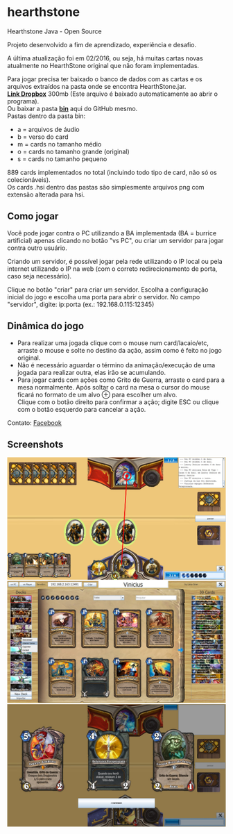 # hearthstone
Hearthstone Java - Open Source

Projeto desenvolvido a fim de aprendizado, experiência e desafio.

A última atualização foi em 02/2016, ou seja, há muitas cartas novas atualmente no HearthStone original que não foram implementadas.

Para jogar precisa ter baixado o banco de dados com as cartas e os arquivos extraídos na pasta onde se encontra HearthStone.jar.<br>
[**Link Dropbox**](https://dl.dropboxusercontent.com/s/sqppq9ameh4q0b5/bin.zip) 300mb (Este arquivo é baixado automaticamente ao abrir o programa).<br>
Ou baixar a pasta [**bin**](bin) aqui do GitHub mesmo.<br>
Pastas dentro da pasta bin:
 - a = arquivos de áudio
 - b = verso do card
 - m = cards no tamanho médio
 - o = cards no tamanho grande (original)
 - s = cards no tamanho pequeno
 
889 cards implementados no total (incluindo todo tipo de card, não só os colecionáveis).<br>
Os cards .hsi dentro das pastas são simplesmente arquivos png com extensão alterada para hsi.

Como jogar
----------
Você pode jogar contra o PC utilizando a BA implementada (BA = burrice artificial) apenas clicando no botão "vs PC", ou criar um servidor para jogar contra outro usuário.

Criando um servidor, é possível jogar pela rede utilizando o IP local ou pela internet utilizando o IP na web (com o correto redirecionamento de porta, caso seja necessário).

Clique no botão "criar" para criar um servidor. Escolha a configuração inicial do jogo e escolha uma porta para abrir o servidor.
No campo "servidor", digite: ip:porta (ex.: 192.168.0.115:12345)

Dinâmica do jogo
----------
 - Para realizar uma jogada clique com o mouse num card/lacaio/etc, arraste o mouse e solte no destino da ação, assim como é feito no jogo original.
 - Não é necessário aguardar o término da animação/execução de uma jogada para realizar outra, elas irão se acumulando.
 - Para jogar cards com ações como Grito de Guerra, arraste o card para a mesa normalmente. Após soltar o card na mesa o cursor do mouse ficará no formato de um alvo &oplus; para escolher um alvo.<br>Clique com o botão direito para confirmar a ação; digite ESC ou clique com o botão esquerdo para cancelar a ação.
 

Contato: [Facebook](https://www.facebook.com/vini.lima.ti)

Screenshots
----------
![Preview](screenshot/hs001.jpg)
![Preview](screenshot/hs002.jpg)
![Preview](screenshot/hs003.jpg)
